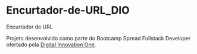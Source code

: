 # Encurtador-de-URL_DIO
Encurtador de URL

Projeto desenvolvido como parte do Bootcamp Spread Fullstack Developer ofertado pela [Digital Innovation One](https://www.dio.me/).
